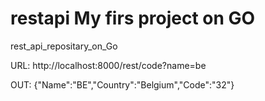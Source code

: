 # restapi My firs project on GO
rest_api_repositary_on_Go

 URL: http://localhost:8000/rest/code?name=be
 
 OUT:  {"Name":"BE","Country":"Belgium","Code":"32"}
  
  
